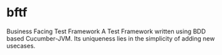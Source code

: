 # bftf
Business Facing Test Framework
A Test Framework written using BDD based Cucumber-JVM.
Its uniqueness lies in the simplicity of adding new usecases.
